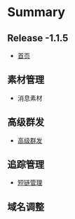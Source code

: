 # Summary

## Release -1.1.5

* [首页](README.md)

## 素材管理

* 消息素材

## 高级群发

* [高级群发](gao-ji-qun-fa/gao-ji-qun-fa.md)

## 追踪管理

* [短链管理](zhui-zong-guan-li/duan-lian-guan-li.md)

## 域名调整


